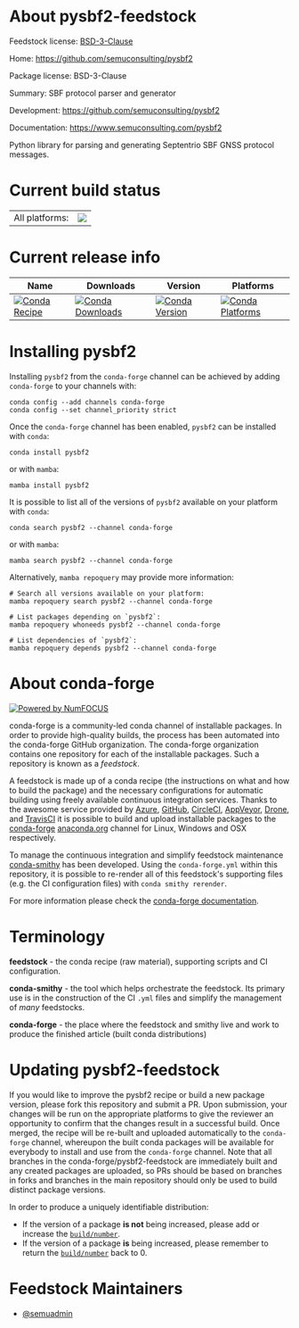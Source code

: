 About pysbf2-feedstock
======================

Feedstock license: [BSD-3-Clause](https://github.com/conda-forge/pysbf2-feedstock/blob/main/LICENSE.txt)

Home: https://github.com/semuconsulting/pysbf2

Package license: BSD-3-Clause

Summary: SBF protocol parser and generator

Development: https://github.com/semuconsulting/pysbf2

Documentation: https://www.semuconsulting.com/pysbf2

Python library for parsing and generating Septentrio SBF GNSS protocol messages.

Current build status
====================


<table><tr><td>All platforms:</td>
    <td>
      <a href="https://dev.azure.com/conda-forge/feedstock-builds/_build/latest?definitionId=25782&branchName=main">
        <img src="https://dev.azure.com/conda-forge/feedstock-builds/_apis/build/status/pysbf2-feedstock?branchName=main">
      </a>
    </td>
  </tr>
</table>

Current release info
====================

| Name | Downloads | Version | Platforms |
| --- | --- | --- | --- |
| [![Conda Recipe](https://img.shields.io/badge/recipe-pysbf2-green.svg)](https://anaconda.org/conda-forge/pysbf2) | [![Conda Downloads](https://img.shields.io/conda/dn/conda-forge/pysbf2.svg)](https://anaconda.org/conda-forge/pysbf2) | [![Conda Version](https://img.shields.io/conda/vn/conda-forge/pysbf2.svg)](https://anaconda.org/conda-forge/pysbf2) | [![Conda Platforms](https://img.shields.io/conda/pn/conda-forge/pysbf2.svg)](https://anaconda.org/conda-forge/pysbf2) |

Installing pysbf2
=================

Installing `pysbf2` from the `conda-forge` channel can be achieved by adding `conda-forge` to your channels with:

```
conda config --add channels conda-forge
conda config --set channel_priority strict
```

Once the `conda-forge` channel has been enabled, `pysbf2` can be installed with `conda`:

```
conda install pysbf2
```

or with `mamba`:

```
mamba install pysbf2
```

It is possible to list all of the versions of `pysbf2` available on your platform with `conda`:

```
conda search pysbf2 --channel conda-forge
```

or with `mamba`:

```
mamba search pysbf2 --channel conda-forge
```

Alternatively, `mamba repoquery` may provide more information:

```
# Search all versions available on your platform:
mamba repoquery search pysbf2 --channel conda-forge

# List packages depending on `pysbf2`:
mamba repoquery whoneeds pysbf2 --channel conda-forge

# List dependencies of `pysbf2`:
mamba repoquery depends pysbf2 --channel conda-forge
```


About conda-forge
=================

[![Powered by
NumFOCUS](https://img.shields.io/badge/powered%20by-NumFOCUS-orange.svg?style=flat&colorA=E1523D&colorB=007D8A)](https://numfocus.org)

conda-forge is a community-led conda channel of installable packages.
In order to provide high-quality builds, the process has been automated into the
conda-forge GitHub organization. The conda-forge organization contains one repository
for each of the installable packages. Such a repository is known as a *feedstock*.

A feedstock is made up of a conda recipe (the instructions on what and how to build
the package) and the necessary configurations for automatic building using freely
available continuous integration services. Thanks to the awesome service provided by
[Azure](https://azure.microsoft.com/en-us/services/devops/), [GitHub](https://github.com/),
[CircleCI](https://circleci.com/), [AppVeyor](https://www.appveyor.com/),
[Drone](https://cloud.drone.io/welcome), and [TravisCI](https://travis-ci.com/)
it is possible to build and upload installable packages to the
[conda-forge](https://anaconda.org/conda-forge) [anaconda.org](https://anaconda.org/)
channel for Linux, Windows and OSX respectively.

To manage the continuous integration and simplify feedstock maintenance
[conda-smithy](https://github.com/conda-forge/conda-smithy) has been developed.
Using the ``conda-forge.yml`` within this repository, it is possible to re-render all of
this feedstock's supporting files (e.g. the CI configuration files) with ``conda smithy rerender``.

For more information please check the [conda-forge documentation](https://conda-forge.org/docs/).

Terminology
===========

**feedstock** - the conda recipe (raw material), supporting scripts and CI configuration.

**conda-smithy** - the tool which helps orchestrate the feedstock.
                   Its primary use is in the construction of the CI ``.yml`` files
                   and simplify the management of *many* feedstocks.

**conda-forge** - the place where the feedstock and smithy live and work to
                  produce the finished article (built conda distributions)


Updating pysbf2-feedstock
=========================

If you would like to improve the pysbf2 recipe or build a new
package version, please fork this repository and submit a PR. Upon submission,
your changes will be run on the appropriate platforms to give the reviewer an
opportunity to confirm that the changes result in a successful build. Once
merged, the recipe will be re-built and uploaded automatically to the
`conda-forge` channel, whereupon the built conda packages will be available for
everybody to install and use from the `conda-forge` channel.
Note that all branches in the conda-forge/pysbf2-feedstock are
immediately built and any created packages are uploaded, so PRs should be based
on branches in forks and branches in the main repository should only be used to
build distinct package versions.

In order to produce a uniquely identifiable distribution:
 * If the version of a package **is not** being increased, please add or increase
   the [``build/number``](https://docs.conda.io/projects/conda-build/en/latest/resources/define-metadata.html#build-number-and-string).
 * If the version of a package **is** being increased, please remember to return
   the [``build/number``](https://docs.conda.io/projects/conda-build/en/latest/resources/define-metadata.html#build-number-and-string)
   back to 0.

Feedstock Maintainers
=====================

* [@semuadmin](https://github.com/semuadmin/)

